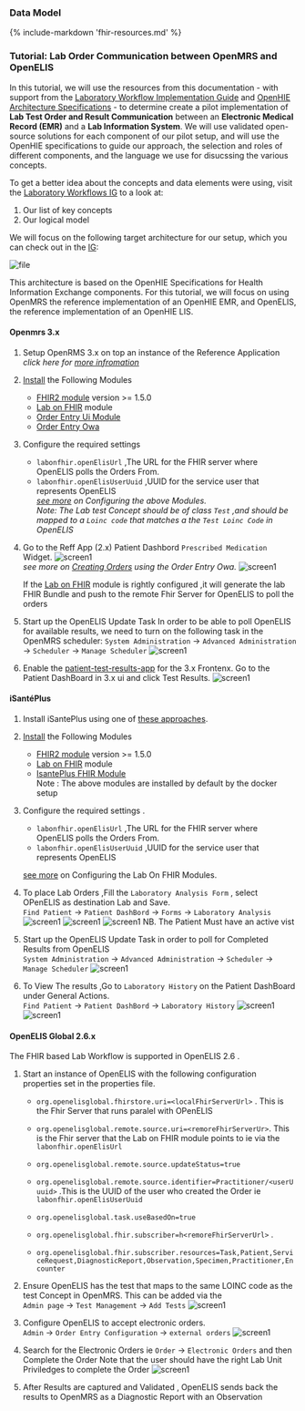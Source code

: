 

### Data Model
{%
    include-markdown 'fhir-resources.md'
%}

### Tutorial: Lab Order Communication between OpenMRS and OpenELIS

In this tutorial, we will use the resources from this documentation - with support from the [Laboratory Workflow Implementation Guide]() and [OpenHIE Architecture Specifications]() - to determine create a pilot implementation of **Lab Test Order and Result Communication** between an **Electronic Medical Record (EMR)** and a **Lab Information System**. We will use validated open-source solutions for each component of our pilot setup, and will use the OpenHIE specifications to guide our approach, the selection and roles of different components, and the language we use for disucssing the various concepts. 

To get a better idea about the concepts and data elements were using, visit the [Laboratory Workflows IG]() to a look at:
1. Our list of key concepts
2. Our logical model

We will focus on the following target architecture for our setup, which you can check out in the [IG]():

![file](../diagrams/out/hie-setup-overview.png)

This architecture is based on the OpenHIE Specifications for Health Information Exchange components. For this tutorial, we
will focus on using OpenMRS the reference implementation of an OpenHIE EMR, and OpenELIS, the reference implementation of an OpenHIE LIS. 
#### Openmrs 3.x

1. Setup OpenRMS 3.x on top an instance of the Reference Application 
*click here for [more infromation](https://wiki.openmrs.org/display/projects/3.x+Implementer+Documentation)*

1. [Install](https://wiki.openmrs.org/display/docs/Administering+Modules) the Following Modules
    * [FHIR2 module](https://github.com/openmrs/openmrs-module-fhir2) version  >= 1.5.0  
    * [Lab on FHIR](https://github.com/openmrs/openmrs-module-labonfhir) module 
    * [Order Entry Ui Module](https://github.com/openmrs/openmrs-module-orderentryui)
    * [Order Entry Owa](https://github.com/openmrs/openmrs-owa-orderentry)   

3. Configure the required settings 
    * `labonfhir.openElisUrl` ,The URL for the FHIR server where OpenELIS polls the Orders From.
    * `labonfhir.openElisUserUuid` ,UUID for the service user that represents OpenELIS     
    *[see more](https://github.com/openmrs/openmrs-module-labonfhir#usage) on Configuring the above Modules.*    
    *Note: The Lab test Concept should be of class `Test` ,and should be mapped to a  `Loinc code` that matches a the `Test Loinc Code` in OpenELIS*


4. Go to the Reff App (2.x) Patient Dashbord  `Prescribed Medication` Widget.
![screen1](../img/widget.png)    
*see more on [Creating Orders](https://wiki.openmrs.org/display/projects/Order+Entry+UI+End+User+Guide+for+Creating+Drug+Orders) using the Order Entry Owa.*
![screen1](../img/order.png)   

    If the [Lab on FHIR](https://github.com/openmrs/openmrs-module-labonfhir) module is rightly configured ,it will generate the lab FHIR Bundle and push to the remote Fhir Server for OpenELIS to poll the orders


 5. Start up the OpenELIS Update Task
In order to be able to poll OpenELIS for available results, we need to turn on the following task in the OpenMRS scheduler:
`System Administration` → `Advanced Administration` → `Scheduler` → `Manage Scheduler`
![screen1](../img/omrsoe1.png)

6. Enable the [patient-test-results-app](https://github.com/openmrs/openmrs-esm-patient-chart/tree/master/packages/esm-patient-test-results-app) for the 3.x Frontenx.
Go to the Patient DashBoard in 3.x ui and click Test Results. 
![screen1](../img/test-results.png)

#### iSantéPlus
1. Install iSantePlus using one of [these approaches](https://github.com/IsantePlus/isanteplus_installation#isanteplus-installation).
	

1. [Install](https://wiki.openmrs.org/display/docs/Administering+Modules) the Following Modules
    * [FHIR2 module](https://github.com/openmrs/openmrs-module-fhir2) version  >= 1.5.0 
    * [Lab on FHIR](https://github.com/openmrs/openmrs-module-labonfhir) module 
    * [IsantePlus FHIR Module](https://github.com/IsantePlus/openmrs-module-isanteplus-fhir)  
  Note : The above modules are installed by default by the docker setup 

2. Configure the required settings .
    * `labonfhir.openElisUrl` ,The URL for the FHIR server where OpenELIS polls the Orders From.
    * `labonfhir.openElisUserUuid` ,UUID for the service user that represents OpenELIS 

    [see more](https://github.com/openmrs/openmrs-module-labonfhir#usage) on Configuring the Lab On FHIR Modules.  

3. To place Lab Orders ,Fill  the `Laboratory Analysis Form`  , select OPenELIS as destination Lab and Save.     
`Find Patient` → `Patient DashBord` → `Forms` → `Laboratory Analysis`
![screen1](../img/dashbordForms.png)
![screen1](../img/formslabAnalysis.png)
![screen1](../img/labAnanlyisisForm.png)
NB. The Patient Must have an active vist

4. Start up the OpenELIS Update Task in order to poll for Completed Results from OpenELIS   
 `System Administration` → `Advanced Administration` → `Scheduler` → `Manage Scheduler`
 ![screen1](../img/omrsoe1.png)

5. To View The results ,Go to `Laboratory History` on the Patient DashBoard under General Actions.     
`Find Patient` → `Patient DashBord` → `Laboratory History`
![screen1](../img/dashbordLabHistory.png)
![screen1](../img/labHistory.png)

#### OpenELIS Global 2.6.x 
The FHIR based Lab Workflow is supported in OpenELIS 2.6 .  

1. Start an instance of OpenELIS with the following configuration properties set in the properties file.

    * `org.openelisglobal.fhirstore.uri=<localFhirServerUrl>` . This is the Fhir Server that runs paralel with OPenELIS

    * `org.openelisglobal.remote.source.uri=<remoreFhirServerUr>`. This is the Fhir server that the Lab on FHIR module points to ie via the `labonfhir.openElisUrl`
    * `org.openelisglobal.remote.source.updateStatus=true`
    *  `org.openelisglobal.remote.source.identifier=Practitioner/<userUuuid>` .This is the UUID of the user who created the Order ie `labonfhir.openElisUserUuid`
    * `org.openelisglobal.task.useBasedOn=true`

    * `org.openelisglobal.fhir.subscriber=h<remoreFhirServerUrl>` .
    * `org.openelisglobal.fhir.subscriber.resources=Task,Patient,ServiceRequest,DiagnosticReport,Observation,Specimen,Practitioner,Encounter`

1. Ensure OpenELIS has the test that maps to the same LOINC code as the test Concept in OpenMRS.
This can be added via the  
 `Admin page` → `Test Management` → `Add Tests` 
![screen1](../img/addTest.png)

1. Configure OpenELIS to accept electronic orders.   
`Admin` → `Order Entry Configuration` → `external orders`
![screen1](../img/accepteorder.png)


1. Search for the Electronic Orders ie
 `Order` → `Electronic Orders` and then Complete the Order
Note that the user should have the right Lab Unit Priviledges to complete the Order
![screen1](../img/eOrders.png)

1. After Results are captured and Validated , OpenELIS sends back the results to OpenMRS as a Diagnostic Report with an Observation 
